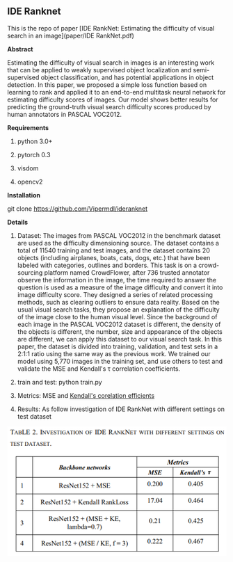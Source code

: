 ## IDE Ranknet

This is the repo of paper [IDE RankNet: Estimating the difficulty of visual search in an image](paper/IDE RankNet.pdf)

**Abstract**

Estimating the difficulty of visual search in images is an interesting work that can be applied to weakly supervised object localization and semi-supervised object classification, and has potential applications in object detection. In this paper, we proposed a simple loss function based on learning to rank and applied it to an end-to-end multitask neural network for estimating difficulty scores of images. Our model shows better results for predicting the ground-truth visual search difficulty scores produced by human annotators in PASCAL VOC2012.

**Requirements**

1. python 3.0+

2. pytorch 0.3

3. visdom

4. opencv2

**Installation**

  git clone https://github.com/Vipermdl/ideranknet

**Details**

1. Dataset:
The images from PASCAL VOC2012 in the benchmark dataset are used as the difficulty dimensioning source. The dataset contains a total of 11540 training and test images, and the dataset contains 20 objects (including airplanes, boats, cats, dogs, etc.) that have been labeled with categories, outlines and borders. This task is on a crowd-sourcing platform named CrowdFlower, after 736 trusted annotator observe the information in the image, the time required to answer the question is used as a measure of the image difficulty and convert it into image difficulty score. They designed a series of related processing methods, such as clearing outliers to ensure data reality. Based on the usual visual search tasks, they propose an explanation of the difficulty of the image close to the human visual level. Since the background of each image in the PASCAL VOC2012 dataset is different, the density of the objects is different, the number, size and appearance of the objects are different, we can apply this dataset to our visual search task.
In this paper, the dataset is divided into training, validation, and test sets in a 2:1:1 ratio using the same way as the previous work. We trained our model using 5,770 images in the training set, and use others to test and validate the MSE and Kendall's τ correlation coefficients.

2. train and test: python train.py

3. Metrics:
MSE and [Kendall's corelation efficients](https://en.wikipedia.org/wiki/Kendall_rank_correlation_coefficient)

4. Results:
As follow investigation of IDE RankNet with different settings on test dataset 

<div align="center"><img src="/papers/result.png" /></div>